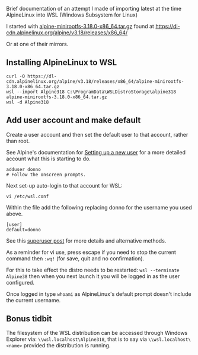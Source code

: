 Brief documentation of an attempt I made of importing latest at the time
AlpineLinux into WSL (Windows Subsystem for Linux)

I started with [alpine-minirootfs-3.18.0-x86_64.tar.gz][1] found at
https://dl-cdn.alpinelinux.org/alpine/v3.18/releases/x86_64/

Or at one of their mirrors.

## Installing AlpineLinux to WSL

```
curl -O https://dl-cdn.alpinelinux.org/alpine/v3.18/releases/x86_64/alpine-minirootfs-3.18.0-x86_64.tar.gz
wsl --import Alpine318 C:\ProgramData\WSLDistroStorage\alpine318 alpine-minirootfs-3.18.0-x86_64.tar.gz
wsl -d Alpine318
```

## Add user account and make default
Create a user account and then set the default user to that account, rather
than root.

See Alpine's documentation for [Setting up a new user][2] for a more detailed
account what this is starting to do.
```
adduser donno
# Follow the onscreen prompts.
```

Next set-up auto-login to that account for WSL:
```
vi /etc/wsl.conf
```
Within the file add the following replacing donno for the username you used
above.
```
[user]
default=donno
```
See this [superuser post][2] for more details and alternative methods.

As a reminder for vi use, press escape if you need to stop the current
command then `:wq!` (for save, quit and no confirmation).

For this to take effect the distro needs to be restarted:
`wsl --terminate Alpine38` then when you next launch it you will be logged
in as the user configured.

Once logged in type `whoami` as AlpineLinux's default prompt doesn't include
the current username.


## Bonus tidbit
The filesystem of the WSL distribution can be accessed through Windows
Explorer via: `\\wsl.localhost\Alpine318`, that is to say via
`\\wsl.localhost\<name>` provided the distribution is running.

[1]: https://dl-cdn.alpinelinux.org/alpine/v3.18/releases/x86_64/alpine-minirootfs-3.18.0-x86_64.tar.gz
[2]: https://wiki.alpinelinux.org/wiki/Setting_up_a_new_user
[3]: https://superuser.com/a/1627461
